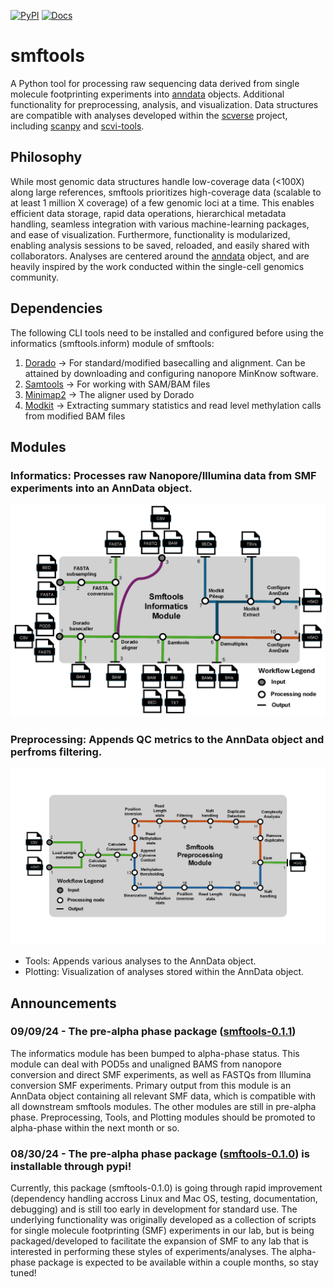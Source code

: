 [![PyPI](https://img.shields.io/pypi/v/smftools.svg)](https://pypi.org/project/smftools)
[![Docs](https://readthedocs.org/projects/smftools/badge/?version=latest)](https://smftools.readthedocs.io/en/latest/?badge=latest)

# smftools
A Python tool for processing raw sequencing data derived from single molecule footprinting experiments into [anndata](https://anndata.readthedocs.io/en/latest/) objects. Additional functionality for preprocessing, analysis, and visualization. Data structures are compatible with analyses developed within the [scverse](https://github.com/scverse) project, including [scanpy](https://github.com/scverse/scanpy) and [scvi-tools](https://github.com/scverse/scvi-tools).

## Philosophy
While most genomic data structures handle low-coverage data (<100X) along large references, smftools prioritizes high-coverage data (scalable to at least 1 million X coverage) of a few genomic loci at a time. This enables efficient data storage, rapid data operations, hierarchical metadata handling, seamless integration with various machine-learning packages, and ease of visualization. Furthermore, functionality is modularized, enabling analysis sessions to be saved, reloaded, and easily shared with collaborators. Analyses are centered around the [anndata](https://anndata.readthedocs.io/en/latest/) object, and are heavily inspired by the work conducted within the single-cell genomics community.

## Dependencies
The following CLI tools need to be installed and configured before using the informatics (smftools.inform) module of smftools:
1) [Dorado](https://github.com/nanoporetech/dorado) -> For standard/modified basecalling and alignment. Can be attained by downloading and configuring nanopore MinKnow software.
2) [Samtools](https://github.com/samtools/samtools) -> For working with SAM/BAM files
3) [Minimap2](https://github.com/lh3/minimap2) -> The aligner used by Dorado
4) [Modkit](https://github.com/nanoporetech/modkit) -> Extracting summary statistics and read level methylation calls from modified BAM files

## Modules
### Informatics: Processes raw Nanopore/Illumina data from SMF experiments into an AnnData object.
![](docs/source/_static/smftools_informatics_diagram.png)
### Preprocessing: Appends QC metrics to the AnnData object and perfroms filtering.
![](docs/source/_static/smftools_preprocessing_diagram.png)
- Tools: Appends various analyses to the AnnData object.
- Plotting: Visualization of analyses stored within the AnnData object.

## Announcements
### 09/09/24 - The pre-alpha phase package ([smftools-0.1.1](https://pypi.org/project/smftools/))
The informatics module has been bumped to alpha-phase status. This module can deal with POD5s and unaligned BAMS from nanopore conversion and direct SMF experiments, as well as FASTQs from Illumina conversion SMF experiments. Primary output from this module is an AnnData object containing all relevant SMF data, which is compatible with all downstream smftools modules. The other modules are still in pre-alpha phase. Preprocessing, Tools, and Plotting modules should be promoted to alpha-phase within the next month or so.

### 08/30/24 - The pre-alpha phase package ([smftools-0.1.0](https://pypi.org/project/smftools/)) is installable through pypi!
Currently, this package (smftools-0.1.0) is going through rapid improvement (dependency handling accross Linux and Mac OS, testing, documentation, debugging) and is still too early in development for standard use. The underlying functionality was originally developed as a collection of scripts for single molecule footprinting (SMF) experiments in our lab, but is being packaged/developed to facilitate the expansion of SMF to any lab that is interested in performing these styles of experiments/analyses. The alpha-phase package is expected to be available within a couple months, so stay tuned!
